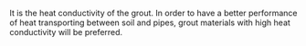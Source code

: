 It is the heat conductivity of the grout. In order to have a better performance of heat transporting between soil and pipes, grout materials with high heat conductivity will be preferred.
